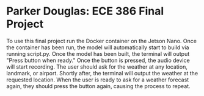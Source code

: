 # Parker Douglas: ECE 386 Final Project

To use this final project run the Docker container on the Jetson Nano. Once the container has been run, the model will automatically start to build via running script.py. Once the model has been built, the terminal will output "Press button when ready." Once the button is pressed, the audio device will start recording. The user should ask for the weather at any location, landmark, or airport. Shortly after, the terminal will output the weather at the requested location. When the user is ready to ask for a weather forecast again, they should press the button again, causing the process to repeat.
